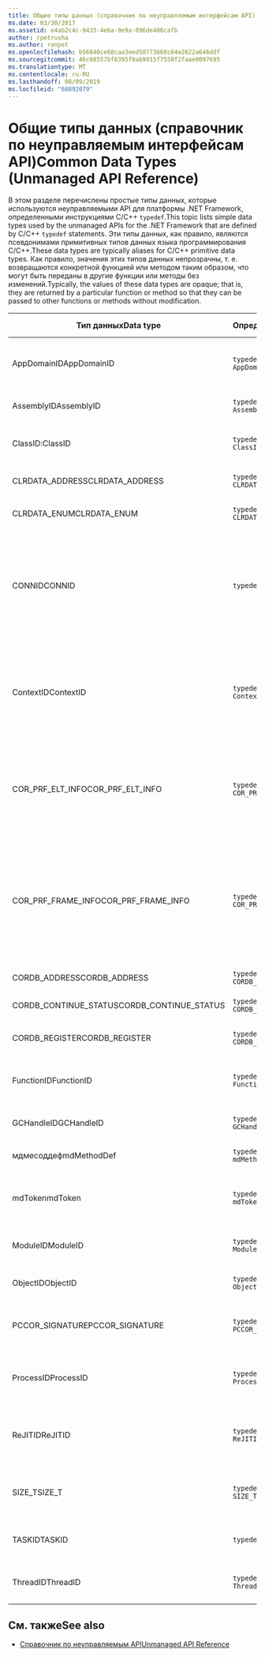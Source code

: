 ```yaml
---
title: Общие типы данных (справочник по неуправляемым интерфейсам API)
ms.date: 03/30/2017
ms.assetid: e4ab2c4c-9433-4eba-9e9a-096de406cafb
author: rpetrusha
ms.author: ronpet
ms.openlocfilehash: b56840ce68caa3eed50773668c64e2622a646ddf
ms.sourcegitcommit: 46c68557bf6395f0ab9915f7558f2faae0097695
ms.translationtype: MT
ms.contentlocale: ru-RU
ms.lasthandoff: 08/09/2019
ms.locfileid: "68892079"
---
```

# <a name="common-data-types-unmanaged-api-reference"></a><span data-ttu-id="c2a30-102">Общие типы данных (справочник по неуправляемым интерфейсам API)</span><span class="sxs-lookup"><span data-stu-id="c2a30-102">Common Data Types (Unmanaged API Reference)</span></span>
<span data-ttu-id="c2a30-103">В этом разделе перечислены простые типы данных, которые используются неуправляемыми API для платформы .NET Framework, определенными инструкциями C/C++ `typedef`.</span><span class="sxs-lookup"><span data-stu-id="c2a30-103">This topic lists simple data types used by the unmanaged APIs for the .NET Framework that are defined by C/C++ `typedef` statements.</span></span> <span data-ttu-id="c2a30-104">Эти типы данных, как правило, являются псевдонимами примитивных типов данных языка программирования C/C++.</span><span class="sxs-lookup"><span data-stu-id="c2a30-104">These data types are typically aliases for C/C++ primitive data types.</span></span> <span data-ttu-id="c2a30-105">Как правило, значения этих типов данных непрозрачны, т. е. возвращаются конкретной функцией или методом таким образом, что могут быть переданы в другие функции или методы без изменений.</span><span class="sxs-lookup"><span data-stu-id="c2a30-105">Typically, the values of these data types are opaque; that is, they are returned by a particular function or method so that they can be passed to other functions or methods without modification.</span></span>  
  
|<span data-ttu-id="c2a30-106">Тип данных</span><span class="sxs-lookup"><span data-stu-id="c2a30-106">Data type</span></span>|<span data-ttu-id="c2a30-107">Определение</span><span class="sxs-lookup"><span data-stu-id="c2a30-107">Definition</span></span>|<span data-ttu-id="c2a30-108">Определен в</span><span class="sxs-lookup"><span data-stu-id="c2a30-108">Defined in</span></span>|<span data-ttu-id="c2a30-109">Описание</span><span class="sxs-lookup"><span data-stu-id="c2a30-109">Description</span></span>|  
|---------------|----------------|----------------|-----------------|  
|<span data-ttu-id="c2a30-110">AppDomainID</span><span class="sxs-lookup"><span data-stu-id="c2a30-110">AppDomainID</span></span>|`typedef UINT_PTR AppDomainID;`|<span data-ttu-id="c2a30-111">corprof.h</span><span class="sxs-lookup"><span data-stu-id="c2a30-111">corprof.h</span></span>|<span data-ttu-id="c2a30-112">Идентификатор домена приложения.</span><span class="sxs-lookup"><span data-stu-id="c2a30-112">The identifier of an application domain.</span></span>|  
|<span data-ttu-id="c2a30-113">AssemblyID</span><span class="sxs-lookup"><span data-stu-id="c2a30-113">AssemblyID</span></span>|`typedef UINT_PTR AssemblyID;`|<span data-ttu-id="c2a30-114">corprof.h</span><span class="sxs-lookup"><span data-stu-id="c2a30-114">corprof.h</span></span>|<span data-ttu-id="c2a30-115">Идентификатор сборки.</span><span class="sxs-lookup"><span data-stu-id="c2a30-115">The identifier of an assembly.</span></span>|  
|<span data-ttu-id="c2a30-116">ClassID:</span><span class="sxs-lookup"><span data-stu-id="c2a30-116">ClassID</span></span>|`typedef UINT_PTR ClassID;`|<span data-ttu-id="c2a30-117">corprof.h</span><span class="sxs-lookup"><span data-stu-id="c2a30-117">corprof.h</span></span>|<span data-ttu-id="c2a30-118">Идентификатор управляемого класса.</span><span class="sxs-lookup"><span data-stu-id="c2a30-118">The identifier of a managed class.</span></span>|  
|<span data-ttu-id="c2a30-119">CLRDATA_ADDRESS</span><span class="sxs-lookup"><span data-stu-id="c2a30-119">CLRDATA_ADDRESS</span></span>|`typedef ULONG64 CLRDATA_ADDRESS;`|<span data-ttu-id="c2a30-120">клрдата. h</span><span class="sxs-lookup"><span data-stu-id="c2a30-120">clrdata.h</span></span>|<span data-ttu-id="c2a30-121">64-разрядный адрес памяти.</span><span class="sxs-lookup"><span data-stu-id="c2a30-121">A 64-bit memory address.</span></span>|
|<span data-ttu-id="c2a30-122">CLRDATA_ENUM</span><span class="sxs-lookup"><span data-stu-id="c2a30-122">CLRDATA_ENUM</span></span>|`typedef ULONG64 CLRDATA_ADDRESS;`|<span data-ttu-id="c2a30-123">Недоступно</span><span class="sxs-lookup"><span data-stu-id="c2a30-123">Not Available</span></span>|<span data-ttu-id="c2a30-124">64-разрядный адрес памяти.</span><span class="sxs-lookup"><span data-stu-id="c2a30-124">A 64-bit memory address.</span></span>|
|<span data-ttu-id="c2a30-125">CONNID</span><span class="sxs-lookup"><span data-stu-id="c2a30-125">CONNID</span></span>|`typedef DWORD CONNID;`|<span data-ttu-id="c2a30-126">cordebug.h, mscoree.h</span><span class="sxs-lookup"><span data-stu-id="c2a30-126">cordebug.h, mscoree.h</span></span>|<span data-ttu-id="c2a30-127">Идентификатор подключения для потока, подключенного к экземпляру Microsoft SQL Server.</span><span class="sxs-lookup"><span data-stu-id="c2a30-127">The connection identifier for a thread that is connected to an instance of Microsoft SQL Server.</span></span>|  
|<span data-ttu-id="c2a30-128">ContextID</span><span class="sxs-lookup"><span data-stu-id="c2a30-128">ContextID</span></span>|`typedef UINT_PTR ContextID;`|<span data-ttu-id="c2a30-129">corprof.h</span><span class="sxs-lookup"><span data-stu-id="c2a30-129">corprof.h</span></span>|<span data-ttu-id="c2a30-130">Идентификатор контекста, связанного с определенным управляемым потоком.</span><span class="sxs-lookup"><span data-stu-id="c2a30-130">The identifier of the context associated with a particular managed thread.</span></span>|  
|<span data-ttu-id="c2a30-131">COR_PRF_ELT_INFO</span><span class="sxs-lookup"><span data-stu-id="c2a30-131">COR_PRF_ELT_INFO</span></span>|`typedef UINT_PTR COR_PRF_ELT_INFO;`|<span data-ttu-id="c2a30-132">corprof.h</span><span class="sxs-lookup"><span data-stu-id="c2a30-132">corprof.h</span></span>|<span data-ttu-id="c2a30-133">Непрозрачный дескриптор, представляющий сведения об определенном кадре стека.</span><span class="sxs-lookup"><span data-stu-id="c2a30-133">An opaque handle that represents information about a particular stack frame.</span></span>|  
|<span data-ttu-id="c2a30-134">COR_PRF_FRAME_INFO</span><span class="sxs-lookup"><span data-stu-id="c2a30-134">COR_PRF_FRAME_INFO</span></span>|`typedef UINT_PTR COR_PRF_FRAME_INFO;`|<span data-ttu-id="c2a30-135">corprof.h</span><span class="sxs-lookup"><span data-stu-id="c2a30-135">corprof.h</span></span>|<span data-ttu-id="c2a30-136">Непрозрачный дескриптор, который указывает на кадр стека.</span><span class="sxs-lookup"><span data-stu-id="c2a30-136">An opaque handle that points to a stack frame.</span></span> <span data-ttu-id="c2a30-137">Допускается только при обратном вызове, к которому он передается.</span><span class="sxs-lookup"><span data-stu-id="c2a30-137">It is valid only during the callback to which it is passed.</span></span>|  
|<span data-ttu-id="c2a30-138">CORDB_ADDRESS</span><span class="sxs-lookup"><span data-stu-id="c2a30-138">CORDB_ADDRESS</span></span>|`typedef ULONG64 CORDB_ADDRESS;`|<span data-ttu-id="c2a30-139">cordebug.h</span><span class="sxs-lookup"><span data-stu-id="c2a30-139">cordebug.h</span></span>|<span data-ttu-id="c2a30-140">Адрес в памяти.</span><span class="sxs-lookup"><span data-stu-id="c2a30-140">An address in memory.</span></span>|  
|<span data-ttu-id="c2a30-141">CORDB_CONTINUE_STATUS</span><span class="sxs-lookup"><span data-stu-id="c2a30-141">CORDB_CONTINUE_STATUS</span></span>|`typedef DWORD CORDB_CONTINUE_STATUS;`|<span data-ttu-id="c2a30-142">cordebug.h</span><span class="sxs-lookup"><span data-stu-id="c2a30-142">cordebug.h</span></span>|<span data-ttu-id="c2a30-143">Состояние продолжения.</span><span class="sxs-lookup"><span data-stu-id="c2a30-143">The continuation status.</span></span>|  
|<span data-ttu-id="c2a30-144">CORDB_REGISTER</span><span class="sxs-lookup"><span data-stu-id="c2a30-144">CORDB_REGISTER</span></span>|`typedef ULONG64 CORDB_REGISTER;`|<span data-ttu-id="c2a30-145">cordebug.h</span><span class="sxs-lookup"><span data-stu-id="c2a30-145">cordebug.h</span></span>|<span data-ttu-id="c2a30-146">Значение регистра ЦП.</span><span class="sxs-lookup"><span data-stu-id="c2a30-146">The value of a CPU register.</span></span>|
|<span data-ttu-id="c2a30-147">FunctionID</span><span class="sxs-lookup"><span data-stu-id="c2a30-147">FunctionID</span></span>|`typedef UINT_PTR FunctionID;`|<span data-ttu-id="c2a30-148">corprof.h</span><span class="sxs-lookup"><span data-stu-id="c2a30-148">corprof.h</span></span>|<span data-ttu-id="c2a30-149">Идентификатор функции или метода.</span><span class="sxs-lookup"><span data-stu-id="c2a30-149">The identifier of a function or method.</span></span>|  
|<span data-ttu-id="c2a30-150">GCHandleID</span><span class="sxs-lookup"><span data-stu-id="c2a30-150">GCHandleID</span></span>|`typedef UINT_PTR GCHandleID;`|<span data-ttu-id="c2a30-151">corprof.h</span><span class="sxs-lookup"><span data-stu-id="c2a30-151">corprof.h</span></span>|<span data-ttu-id="c2a30-152">Обработчик сборки мусора.</span><span class="sxs-lookup"><span data-stu-id="c2a30-152">A garbage collection handle.</span></span>|  
|<span data-ttu-id="c2a30-153">мдмесоддеф</span><span class="sxs-lookup"><span data-stu-id="c2a30-153">mdMethodDef</span></span>|`typedef mdToken mdMethodDef;`|<span data-ttu-id="c2a30-154">cordebug.h</span><span class="sxs-lookup"><span data-stu-id="c2a30-154">cordebug.h</span></span>|<span data-ttu-id="c2a30-155">Токен определения метода.</span><span class="sxs-lookup"><span data-stu-id="c2a30-155">A method definition token.</span></span>|
|<span data-ttu-id="c2a30-156">mdToken</span><span class="sxs-lookup"><span data-stu-id="c2a30-156">mdToken</span></span>|`typedef UINT32 mdToken;`|<span data-ttu-id="c2a30-157">corprof.h</span><span class="sxs-lookup"><span data-stu-id="c2a30-157">corprof.h</span></span>|<span data-ttu-id="c2a30-158">Токен метаданных (строка в таблице метаданных).</span><span class="sxs-lookup"><span data-stu-id="c2a30-158">A metadata token (a row in a metadata table).</span></span>|  
|<span data-ttu-id="c2a30-159">ModuleID</span><span class="sxs-lookup"><span data-stu-id="c2a30-159">ModuleID</span></span>|`typedef UINT_PTR ModuleID;`|<span data-ttu-id="c2a30-160">corprof.h</span><span class="sxs-lookup"><span data-stu-id="c2a30-160">corprof.h</span></span>|<span data-ttu-id="c2a30-161">Идентификатор модуля сборки.</span><span class="sxs-lookup"><span data-stu-id="c2a30-161">The identifier of an assembly module.</span></span>|  
|<span data-ttu-id="c2a30-162">ObjectID</span><span class="sxs-lookup"><span data-stu-id="c2a30-162">ObjectID</span></span>|`typedef UINT_PTR ObjectID;`|<span data-ttu-id="c2a30-163">corprof.h</span><span class="sxs-lookup"><span data-stu-id="c2a30-163">corprof.h</span></span>|<span data-ttu-id="c2a30-164">Идентификатор объекта.</span><span class="sxs-lookup"><span data-stu-id="c2a30-164">The identifier of an object.</span></span>|  
|<span data-ttu-id="c2a30-165">PCCOR_SIGNATURE</span><span class="sxs-lookup"><span data-stu-id="c2a30-165">PCCOR_SIGNATURE</span></span>|`typedef SIZE_T PCCOR_SIGNATURE;`|<span data-ttu-id="c2a30-166">cordebug.h</span><span class="sxs-lookup"><span data-stu-id="c2a30-166">cordebug.h</span></span>|<span data-ttu-id="c2a30-167">Указатель на подпись элемента или метаданных.</span><span class="sxs-lookup"><span data-stu-id="c2a30-167">A pointer to a member or metadata signature.</span></span>|
|<span data-ttu-id="c2a30-168">ProcessID</span><span class="sxs-lookup"><span data-stu-id="c2a30-168">ProcessID</span></span>|`typedef UINT_PTR ProcessID;`|<span data-ttu-id="c2a30-169">corprof.h</span><span class="sxs-lookup"><span data-stu-id="c2a30-169">corprof.h</span></span>|<span data-ttu-id="c2a30-170">Идентификатор управляемого процесса.</span><span class="sxs-lookup"><span data-stu-id="c2a30-170">The identifier of a managed process.</span></span>|  
|<span data-ttu-id="c2a30-171">ReJITID</span><span class="sxs-lookup"><span data-stu-id="c2a30-171">ReJITID</span></span>|`typedef UINT_PTR ReJITID;`|<span data-ttu-id="c2a30-172">corprof.h</span><span class="sxs-lookup"><span data-stu-id="c2a30-172">corprof.h</span></span>|<span data-ttu-id="c2a30-173">Идентификатор функции, откомпилированной по требованию.</span><span class="sxs-lookup"><span data-stu-id="c2a30-173">The identifier of a jitted function.</span></span>|  
|<span data-ttu-id="c2a30-174">SIZE_T</span><span class="sxs-lookup"><span data-stu-id="c2a30-174">SIZE_T</span></span>|`typedef ULONG_PTR SIZE_T;`|<span data-ttu-id="c2a30-175">корсим. h</span><span class="sxs-lookup"><span data-stu-id="c2a30-175">corsym.h</span></span>|<span data-ttu-id="c2a30-176">Указатель на 64-разрядный адрес памяти.</span><span class="sxs-lookup"><span data-stu-id="c2a30-176">A pointer to a 64-bit memory address.</span></span>|
|<span data-ttu-id="c2a30-177">TASKID</span><span class="sxs-lookup"><span data-stu-id="c2a30-177">TASKID</span></span>|`typedef UINT64 TASKID;`|<span data-ttu-id="c2a30-178">cordebug.h, mscoree.h</span><span class="sxs-lookup"><span data-stu-id="c2a30-178">cordebug.h, mscoree.h</span></span>|<span data-ttu-id="c2a30-179">Идентификатор экземпляра [ICLRTask](../../../docs/framework/unmanaged-api/hosting/iclrtask-interface.md) .</span><span class="sxs-lookup"><span data-stu-id="c2a30-179">The identifier of an [ICLRTask](../../../docs/framework/unmanaged-api/hosting/iclrtask-interface.md) instance.</span></span>|  
|<span data-ttu-id="c2a30-180">ThreadID</span><span class="sxs-lookup"><span data-stu-id="c2a30-180">ThreadID</span></span>|`typedef UINT_PTR ThreadID;`|<span data-ttu-id="c2a30-181">corprof.h</span><span class="sxs-lookup"><span data-stu-id="c2a30-181">corprof.h</span></span>|<span data-ttu-id="c2a30-182">Идентификатор управляемого потока.</span><span class="sxs-lookup"><span data-stu-id="c2a30-182">The identifier of a managed thread.</span></span>|  
  
## <a name="see-also"></a><span data-ttu-id="c2a30-183">См. также</span><span class="sxs-lookup"><span data-stu-id="c2a30-183">See also</span></span>

- [<span data-ttu-id="c2a30-184">Справочник по неуправляемым API</span><span class="sxs-lookup"><span data-stu-id="c2a30-184">Unmanaged API Reference</span></span>](../../../docs/framework/unmanaged-api/index.md)
